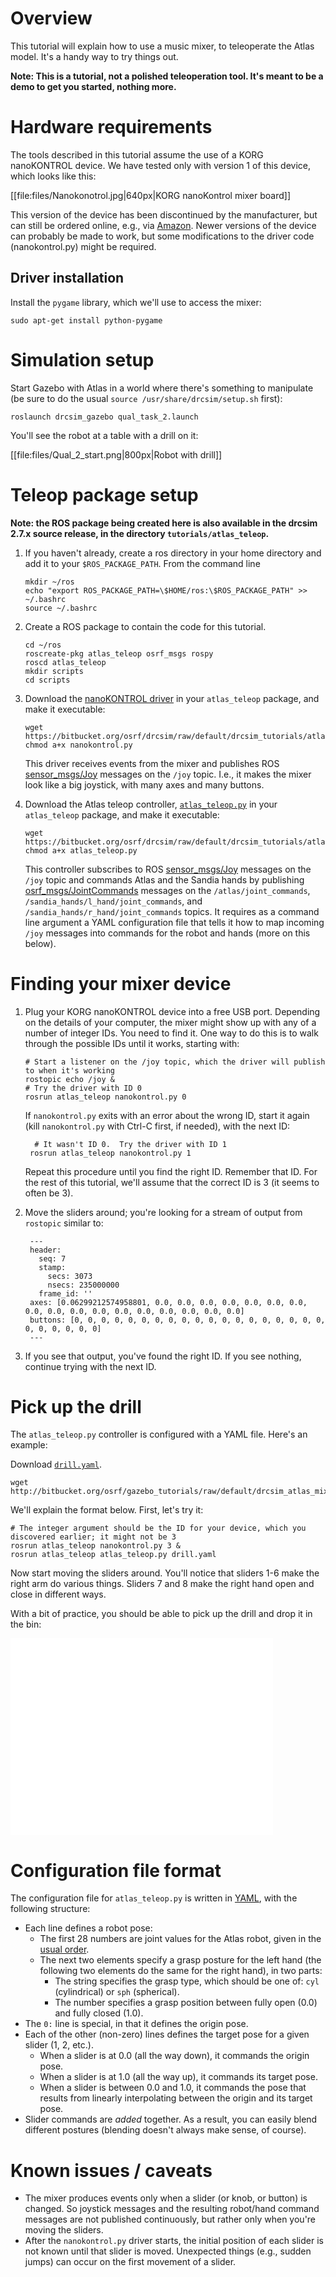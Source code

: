 # Overview

This tutorial will explain how to use a music mixer, to teleoperate the Atlas model.  It's a handy way to try things out.

**Note: This is a tutorial, not a polished teleoperation tool. It's meant to be a demo to get you started, nothing more.**

# Hardware requirements

The tools described in this tutorial assume the use of a KORG nanoKONTROL device. We have tested only with version 1 of this device, which looks like this:

[[file:files/Nanokonotrol.jpg|640px|KORG nanoKontrol mixer board]]

This version of the device has been discontinued by the manufacturer, but can still be ordered online, e.g., via [Amazon](http://www.amazon.com/Korg-nanoKONTROL-USB-Controller-White/dp/B001H2P294).  Newer versions of the device can probably be made to work, but some modifications to the driver code (nanokontrol.py) might be required.

## Driver installation

Install the `pygame` library, which we'll use to access the mixer:

~~~
sudo apt-get install python-pygame
~~~

# Simulation setup

Start Gazebo with Atlas in a world where there's something to manipulate (be sure to do the usual `source /usr/share/drcsim/setup.sh` first):

~~~
roslaunch drcsim_gazebo qual_task_2.launch
~~~

You'll see the robot at a table with a drill on it:

[[file:files/Qual_2_start.png|800px|Robot with drill]]

# Teleop package setup

**Note: the ROS package being created here is also available in the drcsim 2.7.x source release, in the directory `tutorials/atlas_teleop`.**

1. If you haven't already, create a ros directory in your home directory and add it to your `$ROS_PACKAGE_PATH`. From the command line

    ~~~
    mkdir ~/ros
    echo "export ROS_PACKAGE_PATH=\$HOME/ros:\$ROS_PACKAGE_PATH" >> ~/.bashrc
    source ~/.bashrc
    ~~~

1. Create a ROS package to contain the code for this tutorial.

    ~~~
    cd ~/ros
    roscreate-pkg atlas_teleop osrf_msgs rospy
    roscd atlas_teleop
    mkdir scripts
    cd scripts
    ~~~

1. Download the [nanoKONTROL driver](https://bitbucket.org/osrf/drcsim/raw/default/drcsim_tutorials/atlas_teleop/nanokontrol.py) in your `atlas_teleop` package, and make it executable:

    ~~~
    wget https://bitbucket.org/osrf/drcsim/raw/default/drcsim_tutorials/atlas_teleop/nanokontrol.py
    chmod a+x nanokontrol.py
    ~~~

    This driver receives events from the mixer and publishes ROS [sensor_msgs/Joy](http://ros.org/doc/api/sensor_msgs/html/msg/Joy.html) messages on the `/joy` topic.  I.e., it makes the mixer look like a big joystick, with many axes and many buttons.

1. Download the Atlas teleop controller, [`atlas_teleop.py`](https://bitbucket.org/osrf/drcsim/raw/default/drcsim_tutorials/atlas_teleop/atlas_teleop.py) in your `atlas_teleop` package, and make it executable:

    ~~~
    wget https://bitbucket.org/osrf/drcsim/raw/default/drcsim_tutorials/atlas_teleop/atlas_teleop.py
    chmod a+x atlas_teleop.py
    ~~~

    This controller subscribes to ROS [sensor_msgs/Joy](http://ros.org/doc/api/sensor_msgs/html/msg/Joy.html) messages on the `/joy` topic and commands Atlas and the Sandia hands by publishing [osrf_msgs/JointCommands](https://bitbucket.org/osrf/osrf-common/src/default/osrf_msgs/msg/JointCommands.msg) messages on the `/atlas/joint_commands`, `/sandia_hands/l_hand/joint_commands`, and `/sandia_hands/r_hand/joint_commands` topics.  It requires as a command line argument a YAML configuration file that tells it how to map incoming `/joy` messages into commands for the robot and hands (more on this below).

# Finding your mixer device

1. Plug your KORG nanoKONTROL device into a free USB port.  Depending on the details of your computer, the mixer might show up with any of a number of integer IDs.  You need to find it.  One way to do this is to walk through the possible IDs until it works, starting with:

    ~~~
   # Start a listener on the /joy topic, which the driver will publish to when it's working
    rostopic echo /joy &
    # Try the driver with ID 0
    rosrun atlas_teleop nanokontrol.py 0
    ~~~

    If `nanokontrol.py` exits with an error about the wrong ID, start it again (kill `nanokontrol.py` with Ctrl-C first, if needed), with the next ID:

         # It wasn't ID 0.  Try the driver with ID 1
        rosrun atlas_teleop nanokontrol.py 1

    Repeat this procedure until you find the right ID.  Remember that ID.  For the rest of this tutorial, we'll assume that the correct ID is 3 (it seems to often be 3).

1. Move the sliders around; you're looking for a stream of output from `rostopic` similar to:

        ---
        header:
          seq: 7
          stamp:
            secs: 3073
            nsecs: 235000000
          frame_id: ''
        axes: [0.06299212574958801, 0.0, 0.0, 0.0, 0.0, 0.0, 0.0, 0.0, 0.0, 0.0, 0.0, 0.0, 0.0, 0.0, 0.0, 0.0, 0.0, 0.0]
        buttons: [0, 0, 0, 0, 0, 0, 0, 0, 0, 0, 0, 0, 0, 0, 0, 0, 0, 0, 0, 0, 0, 0, 0, 0, 0]
        ---

1. If you see that output, you've found the right ID.  If you see nothing, continue trying with the next ID.

# Pick up the drill

The `atlas_teleop.py` controller is configured with a YAML file.  Here's an example:

<include src='http://bitbucket.org/osrf/gazebo_tutorials/raw/default/drcsim_atlas_mixer/files/drill.yaml' />

Download [`drill.yaml`](http://bitbucket.org/osrf/gazebo_tutorials/raw/default/drcsim_atlas_mixer/files/drill.yaml).

~~~
wget http://bitbucket.org/osrf/gazebo_tutorials/raw/default/drcsim_atlas_mixer/files/drill.yaml
~~~

We'll explain the format below. First, let's try it:

~~~
# The integer argument should be the ID for your device, which you discovered earlier; it might not be 3
rosrun atlas_teleop nanokontrol.py 3 &
rosrun atlas_teleop atlas_teleop.py drill.yaml
~~~

Now start moving the sliders around.  You'll notice that sliders 1-6 make the right arm do various things.  Sliders 7 and 8 make the right hand open and close in different ways.

With a bit of practice, you should be able to pick up the drill and drop it in the bin:

<iframe width="420" height="315" src="//www.youtube.com/embed/ywacltEGnDA" frameborder="0" allowfullscreen></iframe>

# Configuration file format

The configuration file for `atlas_teleop.py` is written in [YAML](http://www.yaml.org/), with the following structure:

* Each line defines a robot pose:
    * The first 28 numbers are joint values for the Atlas robot, given in the [usual order](https://bitbucket.org/osrf/drcsim/raw/default/atlas_msgs/msg/AtlasState.msg).
    * The next two elements specify a grasp posture for the left hand (the following two elements do the same for the right hand), in two parts:
        * The string specifies the grasp type, which should be one of: `cyl` (cylindrical) or `sph` (spherical).
        * The number specifies a grasp position between fully open (0.0) and fully closed (1.0).
* The `0:` line is special, in that it defines the origin pose.
* Each of the other (non-zero) lines defines the target pose for a given slider (1, 2, etc.).
    * When a slider is at 0.0 (all the way down), it commands the origin pose.
    * When a slider is at 1.0 (all the way up), it commands its target pose.
    * When a slider is between 0.0 and 1.0, it commands the pose that results from linearly interpolating between the origin and its target pose.
* Slider commands are *added*  together.  As a result, you can easily blend different postures (blending doesn't always make sense, of course).

# Known issues / caveats

* The mixer produces events only when a slider (or knob, or button) is changed.  So joystick messages and the resulting robot/hand command messages are not published continuously, but rather only when you're moving the sliders.
* After the `nanokontrol.py` driver starts, the initial position of each slider is not known until that slider is moved.  Unexpected things (e.g., sudden jumps) can occur on the first movement of a slider.
